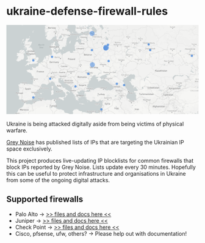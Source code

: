 # ukraine-defense-firewall-rules
![](header.png)

Ukraine is being attacked digitally aside from being victims of physical warfare.

[Grey Noise](https://www.greynoise.io/) has published lists of IPs that are targeting the Ukrainian IP space exclusively.

This project produces live-updating IP blocklists for common firewalls that block IPs reported by Grey Noise. Lists update every 30 minutes. Hopefully this can be useful to protect infrastructure and organisations in Ukraine from some of the ongoing digital attacks.

## Supported firewalls

* Palo Alto -> [>> files and docs here <<](./palo-alto)
* Juniper -> [>> files and docs here <<](./juniper)
* Check Point -> [>> files and docs here <<](./checkpoint)
* Cisco, pfsense, ufw, others? -> Please help out with documentation!